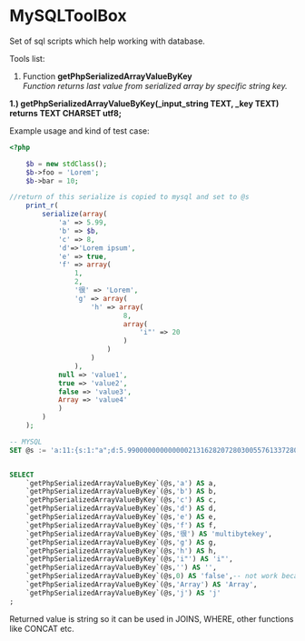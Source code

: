 MySQLToolBox
============

Set of sql scripts which help working with database.

Tools list:


1. Function **getPhpSerializedArrayValueByKey** <br />
	*Function returns last value from serialized array by specific string key.*


**1.) getPhpSerializedArrayValueByKey(_input_string TEXT, _key TEXT)**
**returns TEXT CHARSET utf8;**

Example usage and kind of test case:

```php
<?php 

	$b = new stdClass();
    $b->foo = 'Lorem';
    $b->bar = 10;

//return of this serialize is copied to mysql and set to @s
    print_r(
        serialize(array(
            'a' => 5.99,
            'b' => $b,
            'c' => 8,
            'd'=>'Lorem ipsum',
            'e' => true,
            'f' => array(
                1,
                2,
                '很' => 'Lorem',
                'g' => array(
                    'h' => array(
                            8,
                            array(
                                'i"' => 20
                            )
                        )
                    )
                ),
            null => 'value1',
            true => 'value2',
            false => 'value3',
            Array => 'value4'
            )
        )
    );
```

```SQL
-- MYSQL
SET @s := 'a:11:{s:1:"a";d:5.9900000000000002131628207280300557613372802734375;s:1:"b";O:8:"stdClass":2:{s:3:"foo";s:5:"Lorem";s:3:"bar";i:10;}s:1:"c";i:8;s:1:"d";s:11:"Lorem ipsum";s:1:"e";b:1;s:1:"f";a:4:{i:0;i:1;i:1;i:2;s:3:"很";s:5:"Lorem";s:1:"g";a:1:{s:1:"h";a:2:{i:0;i:8;i:1;a:1:{s:2:"i"";i:20;}}}}s:0:"";s:6:"value1";i:1;s:6:"value2";i:0;s:6:"value3";s:5:"Array";s:6:"value4";s:1:"j";a:2:{i:0;i:1;i:1;i:2;}}';


SELECT 
	`getPhpSerializedArrayValueByKey`(@s,'a') AS a,
	`getPhpSerializedArrayValueByKey`(@s,'b') AS b,
	`getPhpSerializedArrayValueByKey`(@s,'c') AS c,
	`getPhpSerializedArrayValueByKey`(@s,'d') AS d,
	`getPhpSerializedArrayValueByKey`(@s,'e') AS e,
	`getPhpSerializedArrayValueByKey`(@s,'f') AS f,
	`getPhpSerializedArrayValueByKey`(@s,'很') AS 'multibytekey',
	`getPhpSerializedArrayValueByKey`(@s,'g') AS g,
	`getPhpSerializedArrayValueByKey`(@s,'h') AS h,
	`getPhpSerializedArrayValueByKey`(@s,'i"') AS 'i"',
	`getPhpSerializedArrayValueByKey`(@s,'') AS '',
	`getPhpSerializedArrayValueByKey`(@s,0) AS 'false',-- not work because only string keys work
	`getPhpSerializedArrayValueByKey`(@s,'Array') AS 'Array',
	`getPhpSerializedArrayValueByKey`(@s,'j') AS 'j'
;
```

Returned value is string so it can be used in JOINS, WHERE, other functions like CONCAT etc.
